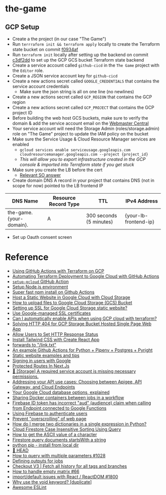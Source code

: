 # the-game

## GCP Setup

- Create a the project (in our case "The Game")
- Run `terrraform init && terraform apply` locally to create the Terraform state bucket on commit [f0934af](https://github.com/kevinmccartney/the-game/commit/f0934af65173ef19815850bab9aac7ea655dfb02)
- Run `terraform init` locally after setting up the backend on commit [c3df2dd](https://github.com/kevinmccartney/the-game/commit/c3df2dd0ed11970709ca842a56e6cd3513769422) to set up the GCP GCS bucket Terraform state backend
- Create a service account called `github-cicd` in the `The Game` project with the `Editor` role.
- Create a JSON service account key for `github-cicd`
- Create a new actions secret called `GOOGLE_CREDENTIALS` that contains the service account credentials
  - Make sure the json string is all on one line (no newlines)
- Create a new actions secret called `GCP_REGION` that contains the GCP region
- Create a new actions secret called `GCP_PROJECT` that contains the GCP project ID
- Before building the web host GCS buckets, make sure to verify the domain & add the service account email on the [Webmaster Central](https://www.google.com/webmasters/verification/home?hl=en)
- Your service account will need the Storage Admin (roles/storage.admin) role on "The Game" project to update the IAM policy on the bucket
- Make sure the Service Usage & Cloud Resource Manager services are enabled
  - `gcloud services enable serviceusage.googleapis.com cloudresourcemanager.googleapis.com --project {project_id}`
  - _This will allow you to export infrastructure created in the GCP console & imported into Terraform state if you get stuck_
- Make sure you create the LB before the cert
  - [Relevant SO answer](https://stackoverflow.com/a/66578266)
- Create domain DNS A record in your project that contains DNS (not in scope for now) pointed to the LB frontend IP

| DNS Name                | Resource Record Type | TTL                     | IPv4 Address          |
| ----------------------- | -------------------- | ----------------------- | --------------------- |
| the-game.{your-domain}. | A                    | 300 seconds (5 minutes) | {your-lb-frontend-ip} |

- Set up Oauth consent screen

# Reference

- [Using GitHub Actions with Terraform on GCP](https://jozimarback.medium.com/using-github-actions-with-terraform-on-gcp-d473a37ddbd6)
- [Automating Terraform Deployment to Google Cloud with GitHub Actions](https://medium.com/interleap/automating-terraform-deployment-to-google-cloud-with-github-actions-17516c4fb2e5)
- [`setup-gcloud` GitHub Action](https://github.com/google-github-actions/setup-gcloud)
- [Setup Node.js environment](https://github.com/marketplace/actions/setup-node-js-environment)
- [Super fast npm install on Github Actions](https://www.voorhoede.nl/en/blog/super-fast-npm-install-on-github-actions/)
- [Host a Static Website in Google Cloud with Cloud Storage](https://codelabs.developers.google.com/codelabs/cloud-webapp-hosting-gcs#0)
- [How to upload files to Google Cloud Storage (GCS) Bucket](https://sametkaradag.medium.com/how-to-upload-files-to-google-cloud-storage-gcs-bucket-70f9599a01e5)
- [Setting up SSL for Google Cloud Storage static website?](https://stackoverflow.com/questions/22759710/setting-up-ssl-for-google-cloud-storage-static-website)
- [Use Google-managed SSL certificates](https://cloud.google.com/load-balancing/docs/ssl-certificates/google-managed-certs)
- [Can I automatically enable APIs when using GCP cloud with terraform?](https://stackoverflow.com/a/72094901)
- [Solving HTTP 404 for GCP Storage Bucket Hosted Single Page Web App](https://thepaulo.medium.com/solving-http-404-for-gcp-storage-bucket-hosted-single-page-web-app-140b15316cde)
- [Allow Users to Set HTTP Response Status ](https://issuetracker.google.com/issues/151212194)
- [Install Tailwind CSS with Create React App](https://tailwindcss.com/docs/guides/create-react-app)
- [<Link href="/link" /> forwards to "/link.txt"](https://github.com/vercel/next.js/issues/48996)
- [An example Github Actions for Python + Pipenv + Postgres + Pyright](https://gist.github.com/alukach/6f3a371e9af600e417aca1b36806ad72)
- [Static website examples and tips](https://cloud.google.com/storage/docs/static-website)
- [Signing in users with Google](https://cloud.google.com/identity-platform/docs/web/google)
- [Protected Routes In Next.Js](https://danishshakeel.me/protected-routes-in-nextjs/)
- [🐛 [Storage] A required service account is missing necessary permissions.](https://github.com/firebase/flutterfire/issues/9588#issuecomment-1255055456)
- [Addressing your API use cases: Choosing between Apigee, API Gateway, and Cloud Endpoints](https://cloud.google.com/blog/products/application-modernization/choosing-between-apigee-api-gateway-and-cloud-endpoints)
- [Your Google Cloud database options, explained](https://cloud.google.com/blog/topics/developers-practitioners/your-google-cloud-database-options-explained)
- [Sharing Docker containers between jobs in a workflow](https://github.com/docker/build-push-action/issues/225)
- [Firebase ID token has incorrect "aud" (audience) claim when calling from Endpoint connected to Google Functions](https://stackoverflow.com/a/67205708)
- [Using Firebase to authenticate users](https://cloud.google.com/api-gateway/docs/authenticating-users-firebase)
- [Prevent "overscrolling" of web page](https://stackoverflow.com/questions/12046315/prevent-overscrolling-of-web-page)
- [How do I merge two dictionaries in a single expression in Python?](https://stackoverflow.com/questions/38987/how-do-i-merge-two-dictionaries-in-a-single-expression-in-python)
- [Cloud Firestore Case Insensitive Sorting Using Query](https://stackoverflow.com/a/75271854)
- [How to get the ASCII value of a character](https://stackoverflow.com/questions/227459/how-to-get-the-ascii-value-of-a-character)
- [Firestore query documents startsWith a string](https://stackoverflow.com/a/46786193v)
- [python pip - install from local dir](https://stackoverflow.com/a/41537134)
- [🤯 HEAD](https://htmlhead.dev/)
- [How to query with multiple parameters #1028](https://github.com/reduxjs/redux-toolkit/issues/1028#issuecomment-830058161)
- [Defining outputs for jobs](https://docs.github.com/en/actions/using-jobs/defining-outputs-for-jobs)
- [Checkout V3 | Fetch all history for all tags and branches](https://github.com/actions/checkout#Fetch-all-history-for-all-tags-and-branches)
- [How to handle empty matrix #66](https://github.com/dorny/paths-filter/issues/66#issuecomment-778267385)
- [import/default issues with React / ReactDOM #1800](https://github.com/import-js/eslint-plugin-import/issues/1800#issuecomment-781652008)
- [Why use the void keyword? [duplicate]](https://stackoverflow.com/a/15231708)
- [Awesome ESLint](https://github.com/dustinspecker/awesome-eslint)
